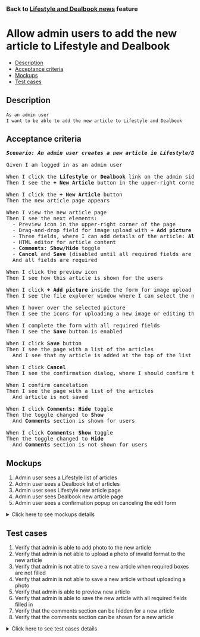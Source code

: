 ### Back to [Lifestyle and Dealbook news](../../) feature

# Allow admin users to add the new article to Lifestyle and Dealbook

- [Description](#description)
- [Acceptance criteria](#acceptance-criteria)
- [Mockups](#mockups)
- [Test cases](#test-cases)

## Description

    As an admin user
    I want to be able to add the new article to Lifestyle and Dealbook

## Acceptance criteria

<pre>
<b><i>Scenario: An admin user creates a new article in Lifestyle/Dealbook</i></b>

Given I am logged in as an admin user

When I click the <b>Lifestyle</b> or <b>Dealbook</b> link on the admin side
Then I see the <b>+ New Article</b> button in the upper-right corner of the page

When I click the <b>+ New Article</b> button
Then the new article page appears

When I view the new article page
Then I see the next elements:
  - Preview icon in the upper-right corner of the page
  - Drag-and-drop field for image upload with <b>+ Add picture</b> link (edit picture behavior should be the same as described in ![Manage Articles - Allow admin users to edit the image of the article](/products/sport_news_portal/web_application_features/manage_articles/user_stories/edit_article_image))
  - Three fields, where I can add details of the article: <b>Alt, Article headline</b>, and <b>Caption</b>
  - HTML editor for article content
  - <b>Comments: Show/Hide</b> toggle
  - <b>Cancel</b> and <b>Save</b> (disabled until all required fields are filled) buttons in the upper-right corner of the page
  And all fields are required

When I click the preview icon
Then I see how this article is shown for the users

When I click <b>+ Add picture</b> inside the form for image upload
Then I see the file explorer window where I can select the needed image

When I hover over the selected picture
Then I see the icons for uploading a new image or editing the existing (described in the story Editing the image of the article)

When I complete the form with all required fields
Then I see the <b>Save</b> button is enabled

When I click <b>Save</b> button
Then I see the page with a list of the articles
  And I see that my article is added at the top of the list in <b>unpublished</b> state

When I click <b>Cancel</b>
Then I see the confirmation dialog, where I should confirm that I want to leave the form without saving changes

When I confirm cancelation
Then I see the page with a list of the articles
  And article is not saved

When I click <b>Comments: Hide</b> toggle
Then the toggle changed to <b>Show</b>
  And <b>Comments</b> section is shown for users

When I click <b>Comments: Show</b> toggle
Then the toggle changed to <b>Hide</b>
  And <b>Comments</b> section is not shown for users
</pre>

## Mockups

1. Admin user sees a Lifestyle list of articles
2. Admin user sees a Dealbook list of articles
3. Admin user sees Lifestyle new article page
4. Admin user sees Dealbook new article page
5. Admin user sees a confirmation popup on canceling the edit form

<details>
  <summary>Click here to see mockups details</summary>

**1. Admin user sees a Lifestyle list of articles:**

![Admin user sees a Lifestyle list of articles](/products/sport_news_portal/web_application_features/lifestyle_dealbook_news/images/lifestyle_index_page.png)

**2. Admin user sees a Dealbook list of articles:**

![Admin user sees a Dealbook list of articles](/products/sport_news_portal/web_application_features/lifestyle_dealbook_news/images/dealbook_index_page.png)

**3. Admin user sees Lifestyle new article page:**

![Admin user sees Lifestyle new article page](/products/sport_news_portal/web_application_features/lifestyle_dealbook_news/images/lifestyle_new_article_page.png)

**4. Admin user sees Dealbook new article page:**

![Admin user sees Dealbook new article page](/products/sport_news_portal/web_application_features/lifestyle_dealbook_news/images/dealbook_new_article_page.png)

**5. Admin user sees a confirmation popup on canceling the edit form:**

![Admin user sees a confirmation popup on canceling the edit form](/products/sport_news_portal/web_application_features/lifestyle_dealbook_news/images/confirmation_to_cancel.png)

</details>

## Test cases

1. Verify that admin is able to add photo to the new article
2. Verify that admin is not able to upload a photo of invalid format to the new article
3. Verify that admin is not able to save a new article when required boxes are not filled
4. Verify that admin is not able to save a new article without uploading a photo
5. Verify that admin is able to preview new article
6. Verify that admin is able to save the new article with all required fields filled in
7. Verify that the comments section can be hidden for a new article
8. Verify that the comments section can be shown for a new article

<details>
  <summary>Click here to see test cases details</summary>

### **#1. Verify that admin is able to add photo to the new article**

|Preconditions|Steps|Expected result
--------------|-----|----------
|- Log in by admin account</br>- Go to <b>Lifestyle/Dealbook</b>|1) Click <b>+ New Article</b> button</br>2) In the Picture section, click <b>+Add picture</b></br>3) Choose the photo with the valid format (.jpg, .png, .jpeg, .tif)</br>4) Fill in all required boxes</br>5) Click <b>Save</b>|5) Admin user is redirected to the list of articles. Article is saved and appears at the top of the list in Unpublished state|

### **#2. Verify that admin is not able to upload a photo of invalid format to the new article**

|Preconditions|Steps|Expected result
--------------|-----|----------
|- Log in by admin account</br>- Go to <b>Lifestyle/Dealbook</b>|1) Click <b>+ New Article</b> button</br>2) In the Picture section, click <b>+Add picture</b></br>3) Choose the photo with the invalid format (any file except .jpg, .png, .jpeg, .tif)</br>4) Fill in all required boxes</br>5) Click <b>Save</b>|5) The validation message "Only .jpg, .png, .jpeg, .tif formats are allowed" is shown|

### **#3. Verify that admin is not able to save a new article when required boxes are not filled**

|Preconditions|Steps|Expected result
--------------|-----|----------
|- Log in by admin account</br>- Go to <b>Lifestyle/Dealbook</b>|1) Click <b>+ New Article</b></br>2) In the <b>Picture</b> section, click <b>+Add picture</b></br>3) Select a photo with the valid format (.jpg, .png, .jpeg, .tif)</br>4) Do not fill in the <b>Alt</b> required field</br>5) Fill in all the rest required fields</br>6) Click <b>Save</b></br>7) Do not fill in the Article headline required field</br>8) Fill in all the rest required fields</br>9) Click <b>Save</b></br>10) Do not fill in the Caption required field</br>11) Fill in all the rest required fields</br>12) Click <b>Save</b></br>13) Do not fill in the <b>Content</b> required field</br>14) Fill in all the rest required field</br>15) Click <b>Save</b>|6) The required fields are highlighted in red</br>9) The required fields are highlighted in red</br>12) The required fields are highlighted in red</br>15) The required fields are highlighted in red|

### **#4. Verify that admin is not able to save a new article without uploading a photo**

|Preconditions|Steps|Expected result
--------------|-----|----------
|- Log in by admin account</br>- Go to <b>Lifestyle/Dealbook</b>|1) Click <b>+ New Article</b></br>2) Do not upload file</br>3) Fill in all required fields</br>4) Click <b>Save</b>|4) The Picture field is highlighted in red|

### **#5. Verify that admin is able to preview new article**

|Preconditions|Steps|Expected result
--------------|-----|----------
|- Log in by admin account</br>- Go to <b>Lifestyle/Dealbook</b>|1) Click <b>+ New Article</b></br>2) Fill in all required fields</br>3) Click <b>Preview</b></br>4) Click <b>Back to edit</b> page button|3) The article is shown as it will look for users</br>4) The article is back to edit mode|

### **#6. Verify that admin is able to save the new article with all required fields filled in**

|Preconditions|Steps|Expected result
--------------|-----|----------
|- Log in by admin account</br>- Go to <b>Lifestyle/Dealbook</b>|1) Click <b>+ New Article</b></br>2) Fill in all required fields</br>3) Click <b>Save</b>|3) Admin user is redirected to the list of articles. Article is saved with all information and appears at the top of the list in <b>Unpublished</b> state|

### **#7. Verify that the comments section can be hidden for a new article**

|Preconditions|Steps|Expected result
--------------|-----|----------
|- Log in by admin account</br>- Go to <b>Lifestyle/Dealbook</b>|1) Click <b>+ New Article</b></br>2) Fill in all required fields</br>3) Click <b>Comments: Show</b> toggle</br>4) Click <b>Save</b>|3) The <b>Comments</b> toggle changed to <b>Hide</b></br>4) The article is saved but the <b>Comments</b> section is not shown for users|

### **#8. Verify that the comments section can be shown for a new article**

|Preconditions|Steps|Expected result
--------------|-----|----------
|- Log in by admin account</br>- Go to <b>Lifestyle/Dealbook</b>|1) Click <b>+ New Article</b></br>2) Fill in all required fields</br>3) The <b>Comments:</b>  toggle is in <b>Show</b> state</br>4) Click <b>Save</b>|4) The article is saved with <b>Comments</b> section shown for users|

</details>
